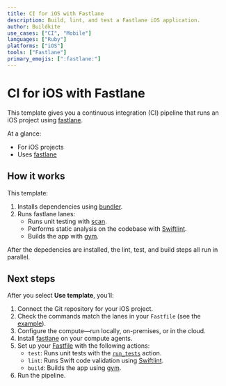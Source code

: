 ```yaml
---
title: CI for iOS with Fastlane
description: Build, lint, and test a Fastlane iOS application.
author: Buildkite
use_cases: ["CI", "Mobile"]
languages: ["Ruby"]
platforms: ["iOS"]
tools: ["Fastlane"]
primary_emojis: [":fastlane:"]
---
```


# CI for iOS with Fastlane

This template gives you a continuous integration (CI) pipeline that runs an iOS project using [fastlane](https://fastlane.tools/).

At a glance:

- For iOS projects
- Uses [fastlane](https://fastlane.tools/)

## How it works

This template:

1. Installs dependencies using [bundler](https://bundler.io/).
2. Runs fastlane lanes:
   - Runs unit testing with [scan](http://docs.fastlane.tools/actions/run_tests/#whats-scan).
   - Performs static analysis on the codebase with [Swiftlint](https://github.com/realm/SwiftLint).
   - Builds the app with [gym](https://docs.fastlane.tools/actions/gym/).

After the depedencies are installed, the lint, test, and build steps all run in parallel.

## Next steps

After you select **Use template**, you’ll:

1. Connect the Git repository for your iOS project.
2. Check the commands match the lanes in your `Fastfile` (see the [example](./example-project/fastlane/Fastfile)).
3. Configure the compute—run locally, on-premises, or in the cloud.
4. Install [fastlane](https://docs.fastlane.tools/getting-started/ios/setup/) on your compute agents.
5. Set up your [Fastfile](./example-project/fastlane/Fastfile) with the following actions:
   - `test`: Runs unit tests with the [`run_tests`](http://docs.fastlane.tools/actions/run_tests) action.
   - `lint`: Runs Swift code validation using [Swiftlint](http://docs.fastlane.tools/actions/swiftlint).
   - `build`: Builds the app using [gym](http://docs.fastlane.tools/actions/gym).
4. Run the pipeline.
